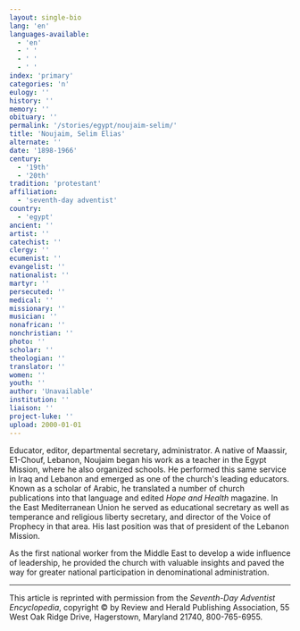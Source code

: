 ```yaml
---
layout: single-bio
lang: 'en'
languages-available:
  - 'en'
  - ' '
  - ' '
  - ' '
index: 'primary'
categories: 'n'
eulogy: ''
history: ''
memory: ''
obituary: ''
permalink: '/stories/egypt/noujaim-selim/'
title: 'Noujaim, Selim Elias'
alternate: ''
date: '1898-1966'
century:
  - '19th'
  - '20th'
tradition: 'protestant'
affiliation:
  - 'seventh-day adventist'
country:
  - 'egypt'
ancient: ''
artist: ''
catechist: ''
clergy: ''
ecumenist: ''
evangelist: ''
nationalist: ''
martyr: ''
persecuted: ''
medical: ''
missionary: ''
musician: ''
nonafrican: ''
nonchristian: ''
photo: ''
scholar: ''
theologian: ''
translator: ''
women: ''
youth: ''
author: 'Unavailable'
institution: ''
liaison: ''
project-luke: ''
upload: 2000-01-01
---
```



Educator, editor, departmental secretary, administrator. A native of Maassir, E1-Chouf, Lebanon, Noujaim began his work as a teacher in the Egypt Mission, where he also organized schools. He performed this same service in Iraq and Lebanon and emerged as one of the church's leading educators. Known as a scholar of Arabic, he translated a number of church publications into that language and edited *Hope and Health* magazine. In the East Mediterranean Union he served as educational secretary as well as temperance and religious liberty secretary, and director of the Voice of Prophecy in that area. His last position was that of president of the Lebanon Mission.

As the first national worker from the Middle East to develop a wide influence of leadership, he provided the church with valuable insights and paved the way for greater national participation in denominational administration.



---

This article is reprinted with permission from the *Seventh-Day Adventist Encyclopedia*, copyright &copy; by Review and Herald Publishing Association, 55 West Oak Ridge Drive, Hagerstown, Maryland 21740, 800-765-6955.
